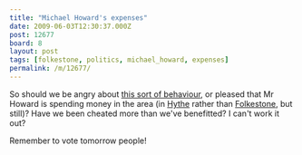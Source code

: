 ```yaml
---
title: "Michael Howard's expenses"
date: 2009-06-03T12:30:37.000Z
post: 12677
board: 8
layout: post
tags: [folkestone, politics, michael_howard, expenses]
permalink: /m/12677/
---
```

So should we be angry about <a href="http://www.telegraph.co.uk/news/newstopics/mps-expenses/5418996/MPs-expenses-Michael-Howards-17000-claims-for-gardening.html">this sort of behaviour</a>, or pleased that Mr Howard is spending money in the area (in <a href="/wiki/hythe">Hythe</a> rather than <a href="/wiki/folkestone">Folkestone</a>, but still)? Have we been cheated more than we've benefitted? I can't work it out? 

Remember to vote tomorrow people!
